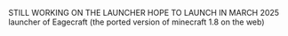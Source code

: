 STILL WORKING ON THE LAUNCHER HOPE TO LAUNCH IN MARCH 2025
launcher of Eagecraft (the ported version of minecraft 1.8 on the web) 
